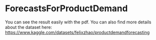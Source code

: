# ForecastsForProductDemand
You can see the result easily with the pdf.
You can also find more details about the dataset here:
https://www.kaggle.com/datasets/felixzhao/productdemandforecasting
